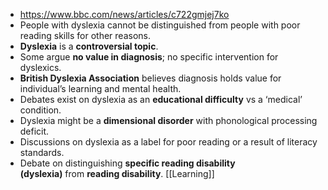- https://www.bbc.com/news/articles/c722gmjej7ko
- People with dyslexia cannot be distinguished from people with poor reading skills for other reasons. 
- **Dyslexia** is a **controversial topic**.
- Some argue **no value in diagnosis**; no specific intervention for dyslexics.
- **British Dyslexia Association** believes diagnosis holds value for individual’s learning and mental health.
- Debates exist on dyslexia as an **educational difficulty** vs a ‘medical’ condition.
- Dyslexia might be a **dimensional disorder** with phonological processing deficit.
- Discussions on dyslexia as a label for poor reading or a result of literacy standards.
- Debate on distinguishing **specific reading disability (dyslexia)** from **reading disability**.
[[Learning]]